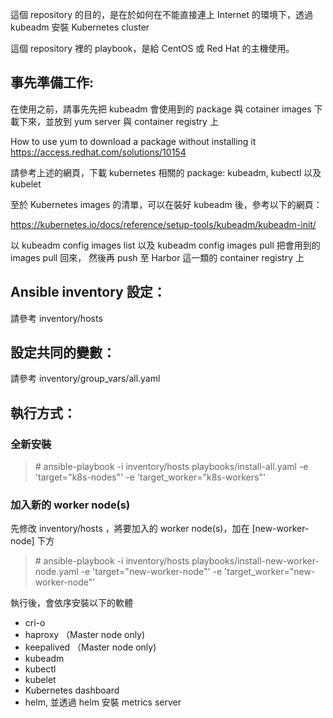 這個 repository 的目的，是在於如何在不能直接連上 Internet 的環境下，透過 kubeadm 安裝 Kubernetes cluster

這個 repository 裡的 playbook，是給 CentOS 或 Red Hat 的主機使用。

## 事先準備工作: ##

在使用之前，請事先先把 kubeadm 會使用到的 package 與 cotainer images 下載下來，並放到 yum server 與 container registry 上

How to use yum to download a package without installing it
https://access.redhat.com/solutions/10154

請參考上述的網頁，下載 kubernetes 相關的 package: kubeadm, kubectl 以及 kubelet

至於 Kubernetes images 的清單，可以在裝好 kubeadm 後，參考以下的網頁：

https://kubernetes.io/docs/reference/setup-tools/kubeadm/kubeadm-init/

以 kubeadm config images list 以及 kubeadm config images pull 把會用到的 images pull 回來，
然後再 push 至 Harbor 這一類的 container registry 上


## Ansible inventory 設定： ##

請參考 inventory/hosts


## 設定共同的變數： ##

請參考 inventory/group_vars/all.yaml


## 執行方式： ##

### 全新安裝 ###

> \# ansible-playbook -i inventory/hosts playbooks/install-all.yaml -e 'target="k8s-nodes"' -e 'target_worker="k8s-workers"'

### 加入新的 worker node(s) ###

先修改 inventory/hosts ，將要加入的 worker node(s)，加在 [new-worker-node] 下方

> \# ansible-playbook -i inventory/hosts playbooks/install-new-worker-node.yaml -e 'target="new-worker-node"' -e 'target_worker="new-worker-node"'

執行後，會依序安裝以下的軟體

* cri-o
* haproxy        （Master node only)
* keepalived     （Master node only)
* kubeadm
* kubectl
* kubelet
* Kubernetes dashboard
* helm, 並透過 helm 安裝 metrics server
